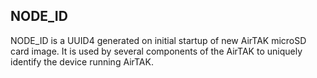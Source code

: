 
## **NODE_ID** 

NODE_ID is a UUID4 generated on initial startup of new AirTAK microSD card image. It is used by several components of the AirTAK to uniquely identify the device running AirTAK. 

